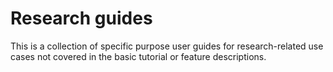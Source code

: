 # Research guides

This is a collection of specific purpose user guides for research-related use cases not covered in the basic tutorial or feature descriptions.
